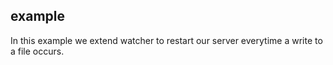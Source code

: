 example
-------

In this example we extend watcher to restart our server
everytime a write to a file occurs.
